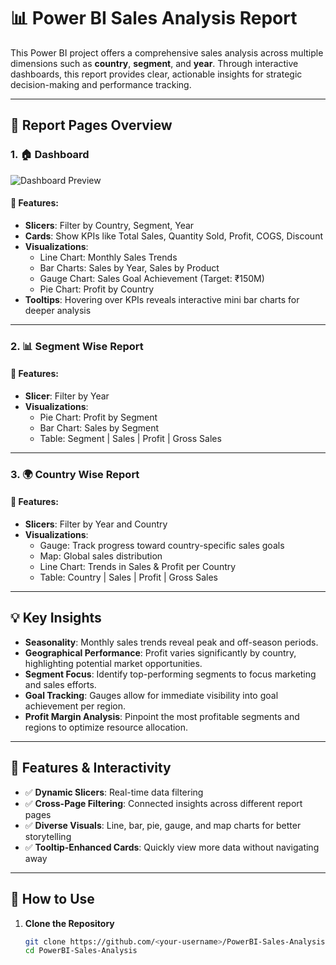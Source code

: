 # 📊 Power BI Sales Analysis Report

This Power BI project offers a comprehensive sales analysis across multiple dimensions such as **country**, **segment**, and **year**. Through interactive dashboards, this report provides clear, actionable insights for strategic decision-making and performance tracking.

---

## 📁 Report Pages Overview

### 1. 🏠 Dashboard
![Dashboard Preview](images/Screenshot%201.png)

#### 🔧 Features:
- **Slicers**: Filter by Country, Segment, Year
- **Cards**: Show KPIs like Total Sales, Quantity Sold, Profit, COGS, Discount
- **Visualizations**:
  - Line Chart: Monthly Sales Trends
  - Bar Charts: Sales by Year, Sales by Product
  - Gauge Chart: Sales Goal Achievement (Target: ₹150M)
  - Pie Chart: Profit by Country
- **Tooltips**: Hovering over KPIs reveals interactive mini bar charts for deeper analysis

---

### 2. 📊 Segment Wise Report

#### 🔧 Features:
- **Slicer**: Filter by Year
- **Visualizations**:
  - Pie Chart: Profit by Segment
  - Bar Chart: Sales by Segment
  - Table: Segment | Sales | Profit | Gross Sales

---

### 3. 🌍 Country Wise Report

#### 🔧 Features:
- **Slicers**: Filter by Year and Country
- **Visualizations**:
  - Gauge: Track progress toward country-specific sales goals
  - Map: Global sales distribution
  - Line Chart: Trends in Sales & Profit per Country
  - Table: Country | Sales | Profit | Gross Sales

---

## 💡 Key Insights

- **Seasonality**: Monthly sales trends reveal peak and off-season periods.
- **Geographical Performance**: Profit varies significantly by country, highlighting potential market opportunities.
- **Segment Focus**: Identify top-performing segments to focus marketing and sales efforts.
- **Goal Tracking**: Gauges allow for immediate visibility into goal achievement per region.
- **Profit Margin Analysis**: Pinpoint the most profitable segments and regions to optimize resource allocation.

---

## 🧩 Features & Interactivity

- ✅ **Dynamic Slicers**: Real-time data filtering
- ✅ **Cross-Page Filtering**: Connected insights across different report pages
- ✅ **Diverse Visuals**: Line, bar, pie, gauge, and map charts for better storytelling
- ✅ **Tooltip-Enhanced Cards**: Quickly view more data without navigating away

---

## 🚀 How to Use

1. **Clone the Repository**
   ```bash
   git clone https://github.com/<your-username>/PowerBI-Sales-Analysis.git
   cd PowerBI-Sales-Analysis
